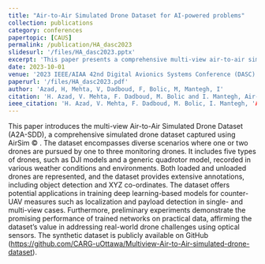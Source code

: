 ```yaml
---
title: "Air-to-Air Simulated Drone Dataset for AI-powered problems"
collection: publications
category: conferences
papertopic: [CAUS]
permalink: /publication/HA_dasc2023
slidesurl: '/files/HA_dasc2023.pptx'
excerpt: 'This paper presents a comprehensive multi-view air-to-air simulated vision drone dataset.'
date: 2023-10-01
venue: '2023 IEEE/AIAA 42nd Digital Avionics Systems Conference (DASC)'
paperurl: '/files/HA_dasc2023.pdf'
author: 'Azad, H, Mehta, V, Dadboud, F, Bolic, M, Mantegh, I'
citation: 'H. Azad, V. Mehta, F. Dadboud, M. Bolic and I. Mantegh, Air-to-Air Simulated Drone Dataset for AI-powered problems, 2023 IEEE/AIAA 42nd Digital Avionics Systems Conference (DASC), Barcelona, Spain, 2023, pp. 1-7, doi: 10.1109/DASC58513.2023.10311339.'
ieee_citation: 'H. Azad, V. Mehta, F. Dadboud, M. Bolic, I. Mantegh, 'Air-to-Air Simulated Drone Dataset for AI-powered problems,' 2023 IEEE/AIAA 42nd Digital Avionics Systems Conference (DASC), pp. 1--7, 2023.'
---
```


This paper introduces the multi-view Air-to-Air Simulated Drone Dataset (A2A-SDD), a comprehensive simulated drone dataset captured using AirSim © . The dataset encompasses diverse scenarios where one or two drones are pursued by one to three monitoring drones. It includes five types of drones, such as DJI models and a generic quadrotor model, recorded in various weather conditions and environments. Both loaded and unloaded drones are represented, and the dataset provides extensive annotations, including object detection and XYZ co-ordinates. The dataset offers potential applications in training deep learning-based models for counter-UAV measures such as localization and payload detection in single- and multi-view cases. Furthermore, preliminary experiments demonstrate the promising performance of trained networks on practical data, affirming the dataset’s value in addressing real-world drone challenges using optical sensors. The synthetic dataset is publicly available on GitHub (https://github.com/CARG-uOttawa/Multiview-Air-to-Air-simulated-drone-dataset).
